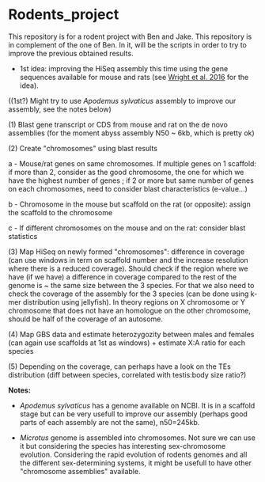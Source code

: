 # Rodents_project
This repository is for a rodent project with Ben and Jake. 
This repository is in complement of the one of Ben. In it, will be the scripts in order to try to improve the previous obtained results.

- 1st idea: improving the HiSeq assembly this time using the gene sequences available for mouse and rats (see [Wright et al. 2016](http://www.nature.com/articles/ncomms14251) for the idea).

((1st?) Might try to use *Apodemus sylvaticus* assembly to improve our assembly, see the notes below)

(1) Blast gene transcript or CDS from mouse and rat on the de novo assemblies (for the moment abyss assembly N50 ~ 6kb, which is pretty ok)

(2) Create "chromosomes" using blast results

a - Mouse/rat genes on same chromosomes. If multiple genes on 1 scaffold: if more than 2, consider as the good chromosome, the one for which we have the highest number of genes ; if 2 or more but same number of genes on each chromosomes, need to consider blast characteristics (e-value...)

b - Chromosome in the mouse but scaffold on the rat (or opposite): assign the scaffold to the chromosome

c - If different chromosomes on the mouse and on the rat: consider blast statistics

(3) Map HiSeq on newly formed "chromosomes": difference in coverage (can use windows in term on scaffold number and the increase resolution where there is a reduced coverage). Should check if the region where we have (if we have) a difference in coverage compared to the rest of the genome is ~ the same size between the 3 species. For that we also need to check the coverage of the assembly for the 3 species (can be done using k-mer distribution using jellyfish). In theory regions on X chromosome or Y chromosome that does not have an homologue on the other chromosome, should be half of the coverage of an autosome.

(4) Map GBS data and estimate heterozygozity between males and females (can again use scaffolds at 1st as windows) + estimate X:A ratio for each species

(5) Depending on the coverage, can perhaps have a look on the TEs distribution (diff between species, correlated with testis:body size ratio?)

**Notes:** 

- *Apodemus sylvaticus* has a genome available on NCBI. It is in a scaffold stage but can be very usefull to improve our assembly (perhaps good parts of each assembly are not the same), n50=245kb.

- *Microtus* genome is assembled into chromosomes. Not sure we can use it but considering the species has interesting sex-chromosome evolution. Considering the rapid evolution of rodents genomes and all the different sex-determining systems, it might be usefull to have other "chromosome assemblies" available. 


